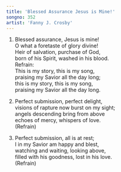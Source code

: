 ```yaml
---
title: 'Blessed Assurance Jesus is Mine!'
songno: 352
artist: 'Fanny J. Crosby'
---
```

1. Blessed assurance, Jesus is mine!  
O what a foretaste of glory divine!  
Heir of salvation, purchase of God,  
born of his Spirit, washed in his blood.  
Refrain:  
This is my story, this is my song,  
praising my Savior all the day long;  
this is my story, this is my song,  
praising my Savior all the day long.  
  
2. Perfect submission, perfect delight,  
visions of rapture now burst on my sight;  
angels descending bring from above  
echoes of mercy, whispers of love.  
(Refrain)  
  
3. Perfect submission, all is at rest;  
I in my Savior am happy and blest,  
watching and waiting, looking above,  
filled with his goodness, lost in his love.  
(Refrain)  
